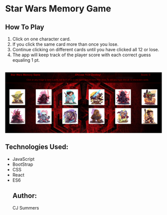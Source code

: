# Star Wars Memory Game

<strong><h2>How To Play</h2></strong>
1. Click on one character card.
2. If you click the same card more than once you lose.
3. Continue clicking on different cards until you have clicked all 12 or lose.
4. The app will keep track of the player score with each correct guess equaling 1 pt.
<br><br>
<img src="./clickygamesw/images/game.PNG">
<br>
<strong><h2>Technologies Used:</h2></strong>
<ul>
<li>JavaScript</li>
<li>BootStrap</li>
<li>CSS</li>
<li>React</li>
<li>ES6</li>
<strong><h2>Author:</h2></strong>
CJ Summers

